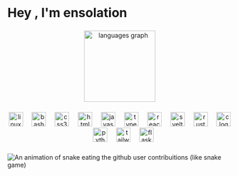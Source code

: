<br clear="both">

<h1 align="left">Hey , I'm ensolation</h1>

###

<div align="center">
  <img src="https://github-readme-stats.vercel.app/api/top-langs?username=pixel2175&locale=en&hide_title=false&layout=compact&card_width=320&langs_count=5&theme=github_dark&hide_border=false" height="160" alt="languages graph"  />
</div>

###

<div align="center">
  <img src="https://cdn.jsdelivr.net/gh/devicons/devicon/icons/linux/linux-original.svg" height="32" alt="linux logo"  />
  <img width="12" />
  <img src="https://cdn.jsdelivr.net/gh/devicons/devicon/icons/bash/bash-original.svg" height="32" alt="bash logo"  />
  <img width="12" />
  <img src="https://cdn.jsdelivr.net/gh/devicons/devicon/icons/css3/css3-original.svg" height="32" alt="css3 logo"  />
  <img width="12" />
  <img src="https://cdn.jsdelivr.net/gh/devicons/devicon/icons/html5/html5-original.svg" height="32" alt="html5 logo"  />
  <img width="12" />
  <img src="https://cdn.jsdelivr.net/gh/devicons/devicon/icons/javascript/javascript-original.svg" height="32" alt="javascript logo"  />
  <img width="12" />
  <img src="https://cdn.jsdelivr.net/gh/devicons/devicon/icons/typescript/typescript-original.svg" height="32" alt="typescript logo"  />
  <img width="12" />
  <img src="https://cdn.jsdelivr.net/gh/devicons/devicon/icons/react/react-original.svg" height="32" alt="react logo"  />
  <img width="12" />
  <img src="https://skillicons.dev/icons?i=svelte" height="32" alt="svelte logo"  />
  <img width="12" />
  <img src="https://skillicons.dev/icons?i=rust" height="32" alt="rust logo"  />
  <img width="12" />
  <img src="https://skillicons.dev/icons?i=c" height="32" alt="c logo"  />
  <img width="12" />
  <img src="https://skillicons.dev/icons?i=py" height="32" alt="python logo"  />
  <img width="12" />
  <img src="https://skillicons.dev/icons?i=tailwind" height="32" alt="tailwindcss logo"  />
  <img width="12" />
  <img src="https://skillicons.dev/icons?i=flask" height="32" alt="flask logo"  />
</div>

###

<img src="https://profile-readme-generator.com/assets/snake.svg" alt="An animation of snake eating the github user contribuitions (like snake game)" class="styles__Image-sc-19ug73m-1 fFdGRd">

###
